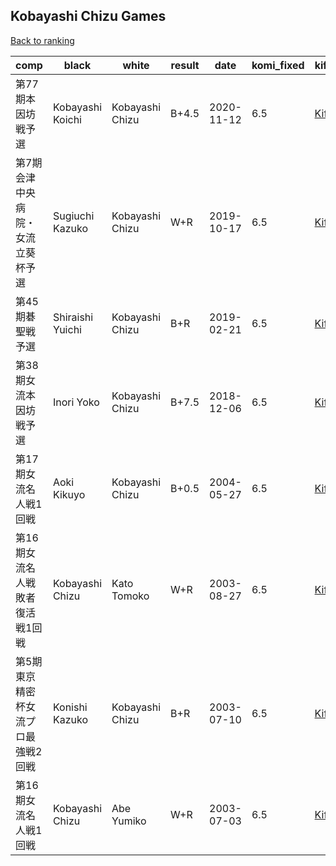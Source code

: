 ## Kobayashi Chizu Games

[Back to ranking](../../index.md)




| **comp** | **black** | **white** | **result** | **date** | **komi_fixed** | **kifu** | 
| --- | --- | --- | --- | --- | --- | --- |
| 第77期本因坊戦予選 | Kobayashi Koichi | Kobayashi Chizu | B+4.5 | 2020-11-12 | 6.5 | [Kifu](https://kifudepot.net/kifucontents.php?id=BXgWwBVyn%2FytfQRhUdkKyg%3D%3D) | 
| 第7期会津中央病院・女流立葵杯予選 | Sugiuchi Kazuko | Kobayashi Chizu | W+R | 2019-10-17 | 6.5 | [Kifu](https://kifudepot.net/kifucontents.php?id=KCGbqR5twFopdua0zxsSVg%3D%3D) | 
| 第45期碁聖戦予選 | Shiraishi Yuichi | Kobayashi Chizu | B+R | 2019-02-21 | 6.5 | [Kifu](https://kifudepot.net/kifucontents.php?id=IbH3xR6sUfZbr3wZEC%2BrfA%3D%3D) | 
| 第38期女流本因坊戦予選 | Inori Yoko | Kobayashi Chizu | B+7.5 | 2018-12-06 | 6.5 | [Kifu](https://kifudepot.net/kifucontents.php?id=sYjgVRINv3VVDH1EhM6k%2Bw%3D%3D) | 
| 第17期女流名人戦1回戦 | Aoki Kikuyo | Kobayashi Chizu | B+0.5 | 2004-05-27 | 6.5 | [Kifu](https://kifudepot.net/kifucontents.php?id=y7UQdPSQHemuO%2FD5W9ld6Q%3D%3D) | 
| 第16期女流名人戦敗者復活戦1回戦 | Kobayashi Chizu | Kato Tomoko | W+R | 2003-08-27 | 6.5 | [Kifu](https://kifudepot.net/kifucontents.php?id=0t3L6HzKj5Dax1bjKbC6Gg%3D%3D) | 
| 第5期東京精密杯女流プロ最強戦2回戦 | Konishi Kazuko | Kobayashi Chizu | B+R | 2003-07-10 | 6.5 | [Kifu](https://kifudepot.net/kifucontents.php?id=yYFRmxRfvOEKlokU8s2GkQ%3D%3D) | 
| 第16期女流名人戦1回戦 | Kobayashi Chizu | Abe Yumiko | W+R | 2003-07-03 | 6.5 | [Kifu](https://kifudepot.net/kifucontents.php?id=7hW6V4TfXxq2LsS17d9oiA%3D%3D) |




